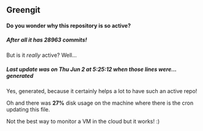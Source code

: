 ## Greengit

#### Do you wonder why this repository is so active?

##### After all it has 28963 commits!

But is it *really* active? Well...

##### Last update was on Thu Jun 2 at 5:25:12 when those lines were... generated

Yes, generated, because it certainly helps a lot to have such an active repo!

Oh and there was **27%** disk usage on the machine
where there is the cron updating this file.

Not the best way to monitor a VM in the cloud but it works! :)
